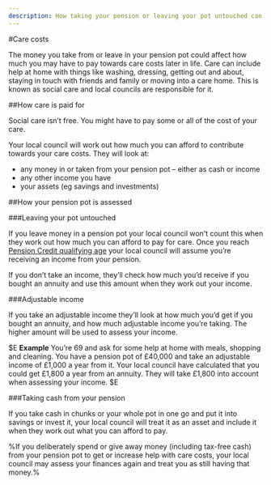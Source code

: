```yaml
---
description: How taking your pension or leaving your pot untouched can affect how much you have to pay for care.
---
```


#Care costs
 
The money you take from or leave in your pension pot could affect how much you may have to pay towards care costs later in life.
Care can include help at home with things like washing, dressing, getting out and about, staying in touch with friends and family or moving into a care home. This is known as social care and local councils are responsible for it.

##How care is paid for

Social care isn’t free. You might have to pay some or all of the cost of your care.

Your local council will work out how much you can afford to contribute towards your care costs. They will look at:

- any money in or taken from your pension pot – either as cash or income
- any other income you have
- your assets (eg savings and investments)

##How your pension pot is assessed

###Leaving your pot untouched

If you leave money in a pension pot your local council won’t count this when they work out how much you can afford to pay for care. Once you reach [Pension Credit qualifying age](https://www.gov.uk/calculate-state-pension) your local council will assume you’re receiving an income from your pension.

If you don’t take an income, they’ll check how much you’d receive if you bought an annuity and use this amount when they work out your income.

###Adjustable income

If you take an adjustable income they’ll look at how much you’d get if you bought an annuity, and how much adjustable income you’re taking. The higher amount will be used to assess your income.

$E
**Example**
You’re 69 and ask for some help at home with meals, shopping and cleaning. You have a pension pot of £40,000 and take an adjustable income of £1,000 a year from it. Your local council have calculated that you could get £1,800 a year from an annuity. They will take £1,800 into account when assessing your income.
$E

###Taking cash from your pension

If you take cash in chunks or your whole pot in one go and put it into savings or invest it, your local council will treat it as an asset and include it when they work out what you can afford to pay.

%If you deliberately spend or give away money (including tax-free cash) from your pension pot to get or increase help with care costs, your local council may assess your finances again and treat you as still having that money.%
